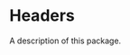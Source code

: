 <!--
 README.md

 This source file is part of the Headers open source project.

 Copyright ©[Current Date] the Headers project contributors.
 -->

# Headers

A description of this package.
